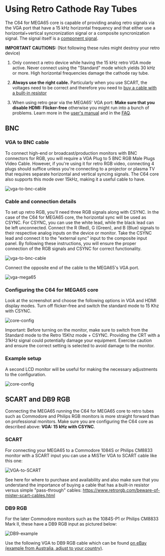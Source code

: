 # Using Retro Cathode Ray Tubes

The C64 for MEGA65 core is capable of providing analog retro signals via the VGA port that have a 15 kHz horizontal frequency and that either
use a horizontal+vertical syncronization signal or a composite syncronization signal. The signal itself is a [component signal](https://en.wikipedia.org/wiki/Component_video#Component_versus_composite).

**IMPORTANT CAUTIONS:** (Not following these rules might destroy your retro device)

1. Only connect a retro device while having the 15 kHz retro VGA mode active. Never connect using the "Standard" mode which
   yields 30 kHz or more. High horizontal frequencies damage the cathode ray tube.
   
2. **Always use the right cable.** Particularly when you use SCART, the voltages need to be correct and therefore
   you need to [buy a cable with a built-in resistor](#scart)

3. When using retro gear via the MEGA65' VGA port: **Make sure that you disable HDMI: Flicker-free** otherwise you might run into a bunch of
problems. Learn more in the [user's manual](../README.md#important-advice-for-users-of-analog-vga-and-retro-15-khz-rgb-over-vga) and
in the [FAQ](../FAQ.md#7-my-retro-monitor-does-not-work-with-the-core).

## BNC

### VGA to BNC cable

To connect high-end or broadcast/production monitors with BNC connectors for RGB, you will require a VGA Plug to 5 BNC RGB Male Plugs Video Cable.
However, if you're using it for retro RGB video, connecting 4 plugs should suffice unless you're connecting to a projector or plasma TV that requires
separate horizontal and vertical syncing signals. The C64 core also supports this mode over 15kHz, making it a useful cable to have.

![vga-to-bnc-cable](assets/vga-to-bnc.jpg)

### Cable and connection details

To set up retro RGB, you'll need three RGB signals along with CSYNC. In the case of the C64 for MEGA65 core, the horizontal sync will be used as CSYNC.
For CSYNC, you can use the white lead, while the black lead can be left unconnected. Connect the R (Red), G (Green), and B (Blue) signals to their
respective analog inputs on the device or monitor. Take the CSYNC lead and connect it to the "external sync" input to the composite input panel.
By following these instructions, you will ensure the proper connection of the RGB signals and CSYNC for correct functionality. 

![vga-to-bnc-cable](assets/bnc-connect.jpg)

Connect the opposite end of the cable to the MEGA65's VGA port.

![vga-mega65](assets/vga-connect.jpg)

### Configuring the C64 for MEGA65 core

Look at the screenshot and choose the following options in VGA and HDMI display modes.
Turn off flicker-free and switch the standard mode to 15 Khz with CSYNC.

![core-config](assets/coresettings.jpg)

Important: Before turning on the monitor, make sure to switch from the Standard mode to the
Retro 15Khz mode + CSYNC. Providing the CRT with a 31kHz signal could potentially damage
your equipment. Exercise caution and ensure the correct setting is selected to avoid
damage to the monitor.

### Example setup

A second LCD monitor will be useful for making the necessary adjustments to the configuration.

![core-config](assets/bnc-example.jpg)

## SCART and DB9 RGB

Connecting the MEGA65 running the C64 for MEGA65 core to retro tubes such as Commodore and Philips RGB monitors is more straight forward than on professional monitors.
Make sure you are configuring the C64 core as described above: **VGA: 15 kHz with CSYNC**.

### SCART

For connecting your MEGA65 to a Commodore 1084S or Philips CM8833 monitor with a SCART input you can use a MiSTer VGA to SCART cable like this one:

![VGA-to-SCART](assets/vga-to-scart.jpg)

See here for where to purchase and availability and also make sure that you understand the importance of buying a cable that has a built-in
resistor versus simple "pass-through" cables: https://www.retrorgb.com/beware-of-mister-scart-cables.html

### DB9 RGB

For the later Commodore monitors such as the 1084S-P1 or Philips CM8833 Mark II, these have a DB9 RGB input as pictured below:

![DB9-example](assets/db9-rgb-input.jpg)

Use the following VGA to DB9 RGB cable which can be found [on eBay (example from Australia, adjust to your country)](https://www.ebay.com.au/itm/115728666823?mkcid=16&mkevt=1&mkrid=705-154756-20017-0&ssspo=VdRmcP3PRmW&sssrc=2047675&ssuid=_M7sYODUQqq&var=415792281593&widget_ver=artemis&media=COPY).
